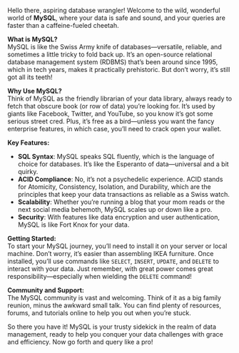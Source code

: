Hello there, aspiring database wrangler! Welcome to the wild, wonderful world of **MySQL**, where your data is safe and sound, and your queries are faster than a caffeine-fueled cheetah.

**What is MySQL?**  
MySQL is like the Swiss Army knife of databases—versatile, reliable, and sometimes a little tricky to fold back up. It’s an open-source relational database management system (RDBMS) that’s been around since 1995, which in tech years, makes it practically prehistoric. But don’t worry, it’s still got all its teeth!

**Why Use MySQL?**  
Think of MySQL as the friendly librarian of your data library, always ready to fetch that obscure book (or row of data) you’re looking for. It’s used by giants like Facebook, Twitter, and YouTube, so you know it’s got some serious street cred. Plus, it’s free as a bird—unless you want the fancy enterprise features, in which case, you’ll need to crack open your wallet.

**Key Features:**  
-   **SQL Syntax**: MySQL speaks SQL fluently, which is the language of choice for databases. It’s like the Esperanto of data—universal and a bit quirky.
-   **ACID Compliance**: No, it’s not a psychedelic experience. ACID stands for Atomicity, Consistency, Isolation, and Durability, which are the principles that keep your data transactions as reliable as a Swiss watch.
-   **Scalability**: Whether you’re running a blog that your mom reads or the next social media behemoth, MySQL scales up or down like a pro.
-   **Security**: With features like data encryption and user authentication, MySQL is like Fort Knox for your data.

**Getting Started:**  
To start your MySQL journey, you’ll need to install it on your server or local machine. Don’t worry, it’s easier than assembling IKEA furniture. Once installed, you’ll use commands like `SELECT`, `INSERT`, `UPDATE`, and `DELETE` to interact with your data. Just remember, with great power comes great responsibility—especially when wielding the `DELETE` command!

**Community and Support:**  
The MySQL community is vast and welcoming. Think of it as a big family reunion, minus the awkward small talk. You can find plenty of resources, forums, and tutorials online to help you out when you’re stuck.

So there you have it! MySQL is your trusty sidekick in the realm of data management, ready to help you conquer your data challenges with grace and efficiency. Now go forth and query like a pro!
